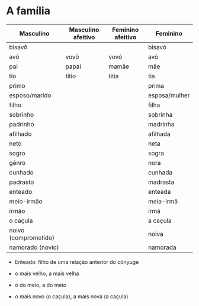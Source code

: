 # A família

| Masculino | Masculino afeitivo | Feminino afeitivo | Feminino|
| -- | -- | -- | -- |
| bisavô | | | bisavó |
| avô | vovô | vovó | avó |
| pai | papai | mamãe | mãe |
| tio | titio | titia | tia |
| primo | | | prima |
| esposo/marido | | | esposa/mulher |
| filho | | | filha |
| sobrinho | | | sobrinha |
| padrinho | | | madrinha |
| afilhado | | | afilhada |
| neto | | | neta |
| sogro | | | sogra |
| gênro | | | nora |
| cunhado | | | cunhada |
| padrasto | | | madrasta |
| enteado | | | enteada |
| meio-irmão | | | meia-irmã |
| irmão | | | irmã |
| o caçula | | | a caçula |
| noivo (comprometido) | | | noiva |
| namorado (novio) | | | namorada |

* Enteado: filho de uma relação anterior do cônyuge

* o mais velho, a mais velha
* o do meio, a do meio
* o mais novo (o caçula), a mais nova (a caçula)